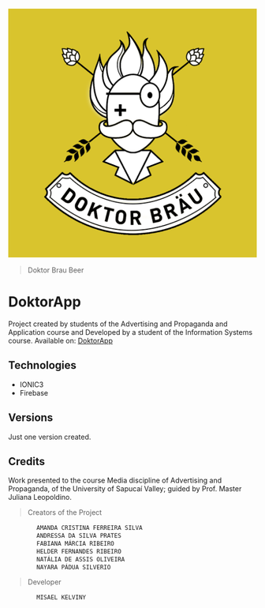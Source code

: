[![](src/assets/imgs/brau512x512.png)](https://doktorpwa.web.app "DoktorApp")
> Doktor Brau Beer

# DoktorApp

Project created by students of the Advertising and Propaganda and Application course and Developed by a 
student of the Information Systems course.
Available on: [DoktorApp](https://doktorpwa.web.app/)

## Technologies

- IONIC3
- Firebase

## Versions

Just one version created.

## Credits

Work presented to the course Media discipline
of Advertising and Propaganda, of the University of
Sapucaí Valley; guided by Prof. Master Juliana Leopoldino.

> Creators of the Project

            AMANDA CRISTINA FERREIRA SILVA 
            ANDRESSA DA SILVA PRATES
            FABIANA MÁRCIA RIBEIRO
            HELDER FERNANDES RIBEIRO
            NATÁLIA DE ASSIS OLIVEIRA
            NAYARA PÁDUA SILVERIO 

> Developer
            
            MISAEL KELVINY
